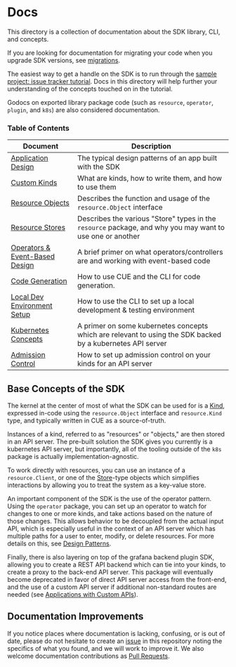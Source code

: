 # Docs

This directory is a collection of documentation about the SDK library, CLI, and concepts.

If you are looking for documentation for migrating your code when you upgrade SDK versions, see [migrations](./migrations/README.md).

The easiest way to get a handle on the SDK is to run through the [sample project: issue tracker tutorial](./tutorials/issue-tracker/README.md). 
Docs in this directory will help further your understanding of the concepts touched on in the tutorial.

Godocs on exported library package code (such as `resource`, `operator`, `plugin`, and `k8s`) are also considered documentation.

### Table of Contents

| Document                                              | Description |
|-------------------------------------------------------|-------------|
| [Application Design](./application-design/README.md)  | The typical design patterns of an app built with the SDK |
| [Custom Kinds](./custom-kinds/README.md)              | What are kinds, how to write them, and how to use them |
| [Resource Objects](./resource-objects.md)             | Describes the function and usage of the `resource.Object` interface |
| [Resource Stores](./resource-stores.md)               | Describes the various "Store" types in the `resource` package, and why you may want to use one or another |
| [Operators & Event-Based Design](./operators.md)      | A brief primer on what operators/controllers are and working with event-based code |
| [Code Generation](./code-generation.md)               | How to use CUE and the CLI for code generation. |
| [Local Dev Environment Setup](./local-development.md) | How to use the CLI to set up a local development & testing environment |
| [Kubernetes Concepts](./kubernetes.md)                | A primer on some kubernetes concepts which are relevant to using the SDK backed by a kubernetes API server |
| [Admission Control](./admission-control.md)           | How to set up admission control on your kinds for an API server |

## Base Concepts of the SDK

The kernel at the center of most of what the SDK can be used for is a [Kind](custom-kinds/README.md), expressed in-code using the `resource.Object` interface and `resource.Kind` type, and typically written in CUE as a source-of-truth. 

Instances of a kind, referred to as "resources" or "objects," are then stored in an API server. The pre-built solution the SDK gives you currently is a kubernetes API server, 
but importantly, all of the tooling outside of the `k8s` package is actually implementation-agnostic.

To work directly with resources, you can use an instance of a `resource.Client`, or one of the [Store](./resource-stores.md)-type objects which simplifies interactions by allowing you to treat the system as a key-value store.

An important component of the SDK is the use of the operator pattern. Using the `operator` package, you can set up an operator to watch for changes to one or more kinds, and take actions based on the nature of those changes. This allows behavior to be decoupled from the actual input API, which is especially useful in the context of an API server which has multiple paths for a user to enter, modify, or delete resources. For more details on this, see [Design Patterns](./design-patterns.md).

Finally, there is also layering on top of the grafana backend plugin SDK, allowing you to create a REST API backend which can tie into your kinds, 
to create a proxy to the back-end API server. This package will eventually become deprecated in favor of direct API server access from the front-end, 
and the use of a custom API server if additional non-standard routes are needed (see [Applications with Custom APIs](./application-design/README.md#applications-with-custom-apis)).

## Documentation Improvements

If you notice places where documentation is lacking, confusing, or is out of date, please do not hesitate to create an [issue](https://github.com/grafana/grafana-app-sdk/issues) in this repository noting the specifics of what you found, and we will work to improve it. We also welcome documentation contributions as [Pull Requests](https://github.com/grafana/grafana-app-sdk/pulls).


